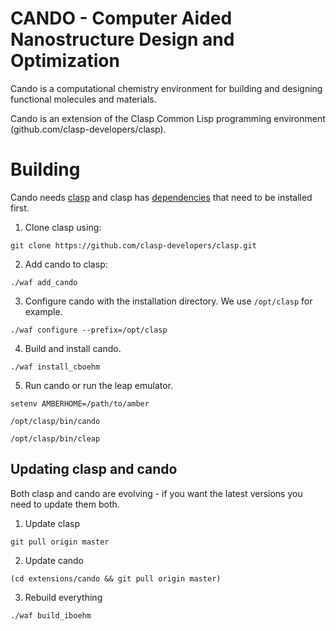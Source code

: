 CANDO - Computer Aided Nanostructure Design and Optimization
============

Cando is a computational chemistry environment for
building and designing functional molecules and materials.

Cando is an extension of the Clasp Common Lisp programming environment (github.com/clasp-developers/clasp).

# Building

Cando needs [clasp](https://github.com/clasp-developers/clasp.git) and clasp has [dependencies](https://github.com/clasp-developers/clasp/wiki/Build-Instructions) that need to be installed first.

1. Clone clasp using: 

```
git clone https://github.com/clasp-developers/clasp.git
```

2. Add cando to clasp:

```
./waf add_cando
```

3. Configure cando with the installation directory. We use ```/opt/clasp``` for example. 

```
./waf configure --prefix=/opt/clasp
```

4. Build and install cando.

```
./waf install_cboehm
```

5. Run cando or run the leap emulator.
```
setenv AMBERHOME=/path/to/amber

/opt/clasp/bin/cando

/opt/clasp/bin/cleap
```

## Updating clasp and cando

Both clasp and cando are evolving - if you want the latest versions you need to update them both.

1. Update clasp

```
git pull origin master
```

2. Update cando

```
(cd extensions/cando && git pull origin master)
```

3. Rebuild everything

```
./waf build_iboehm
```

